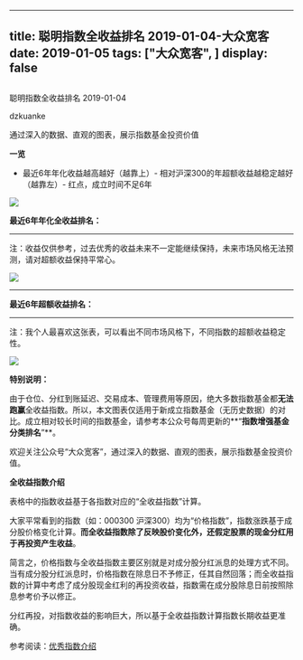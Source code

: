 
---
title:   聪明指数全收益排名 2019-01-04-大众宽客
date: 2019-01-05
tags: ["大众宽客", ]
display: false
---


## 



聪明指数全收益排名 2019-01-04




dzkuanke




通过深入的数据、直观的图表，展示指数基金投资价值


**一览**
- 最近6年年化收益越高越好（越靠上）- 相对沪深300的年超额收益越稳定越好（越靠左）- 红点，成立时间不足6年
<img class="" data-copyright="0" data-ratio="1.25" data-s="300,640" src="https://mmbiz.qpic.cn/mmbiz_png/PKw3FQPmhIgWjb17Aep6icMG5PgSPxKM0qPr1vrbicWEGnZHEr1fyxicuficqSVERgbJTITib2NBiaQ9Vw37ME6tq7Ew/640?wx_fmt=png" data-type="png" data-w="960" style=""/>





**最近6年年化全收益排名：**

****

注：收益仅供参考，过去优秀的收益未来不一定能继续保持，未来市场风格无法预测，请对超额收益保持平常心。

<img class="" data-copyright="0" data-ratio="1.4808510638297872" data-s="300,640" src="https://mmbiz.qpic.cn/mmbiz_png/PKw3FQPmhIgWjb17Aep6icMG5PgSPxKM0WYb6TicQMVD0gTgwmTibOY2yibH7uwTibTV18tqrTpxntJDvJPOz8EyETw/640?wx_fmt=png" data-type="png" data-w="940" style="white-space: normal;"/>

****

**最近6年超额收益排名：**

****

注：我个人最喜欢这张表，可以看出不同市场风格下，不同指数的超额收益稳定性。

<img class="" data-copyright="0" data-ratio="0.9622641509433962" data-s="300,640" src="https://mmbiz.qpic.cn/mmbiz_png/PKw3FQPmhIgWjb17Aep6icMG5PgSPxKM0Ib5rZFfibeQ1pBTc7SC8N9g2gY3Eo757icpTktvuvh2QLibtCeJyOLH3A/640?wx_fmt=png" data-type="png" data-w="954" style="text-align: center;white-space: normal;"/>



**特别说明：**

由于仓位、分红到账延迟、交易成本、管理费用等原因，绝大多数指数基金都**无法跑赢**全收益指数。所以，本文图表仅适用于新成立指数基金（无历史数据）的对比。成立相对较长时间的指数基金，请参考本公众号每周更新的**“****指数增强基金分类排名****”**。



欢迎关注公众号“大众宽客”，通过深入的数据、直观的图表，展示指数基金投资价值。



**全收益指数介绍**



表格中的指数收益基于各指数对应的“全收益指数”计算。



大家平常看到的指数（如：000300 沪深300）均为“价格指数”，指数涨跌基于成分股价格变化计算。**而全收益指数除了反映股价变化外，还假定股票的现金分红用于再投资产生收益**。



简言之，价格指数与全收益指数主要区别就是对成分股分红派息的处理方式不同。当有成分股分红派息时，价格指数在除息日不予修正，任其自然回落；而全收益指数的计算中考虑了成分股现金红利的再投资收益，指数需在成分股除息日前按照除息参考价予以修正。



分红再投，对指数收益的影响巨大，所以基于全收益指数计算指数长期收益更准确。





参考阅读：[优秀指数介绍](http://mp.weixin.qq.com/s?__biz=MzAwMTc1MDcwNw==&amp;mid=2648273685&amp;idx=2&amp;sn=f53962603c488c41c1a764252eaa1ff9&amp;chksm=82f930c9b58eb9dfb8b77caab4e0b3ccdc7f8af26cff9da3d957844bf16469d99377564fbccf&amp;scene=21#wechat_redirect)








